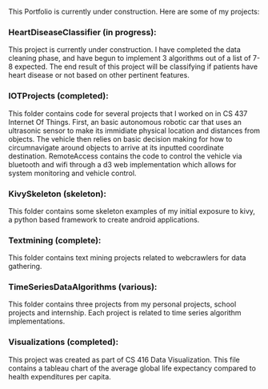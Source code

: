 This Portfolio is currently under construction. Here are some of my projects:

### HeartDiseaseClassifier (in progress):
This project is currently under construction. I have completed the data cleaning phase, and have begun to implement 3 algorithms out of a list of 7-8 expected. The end result of this project will be classifying if patients have heart disease or not based on other pertinent features. 

### IOTProjects (completed):
This folder contains code for several projects that I worked on in CS 437 Internet Of Things. First, an basic autonomous robotic car that uses an ultrasonic sensor to make its immidiate physical location and distances from objects. The vehicle then relies on basic decision making for how to circumnavigate around objects to arrive at its inputted coordinate destination. RemoteAccess contains the code to control the vehicle via bluetooth and wifi through a d3 web implementation which allows for system monitoring and vehicle control. 

### KivySkeleton (skeleton):
This folder contains some skeleton examples of my initial exposure to kivy, a python based framework to create android applications. 

### Textmining (complete):
This folder contains text mining projects related to webcrawlers for data gathering.

### TimeSeriesDataAlgorithms (various):
This folder contains three projects from my personal projects, school projects and internship. Each project is related to time series algorithm implementations.

### Visualizations (completed):
This project was created as part of CS 416 Data Visualization. This file contains a tableau chart of the average global life expectancy compared to health expenditures per capita. 
